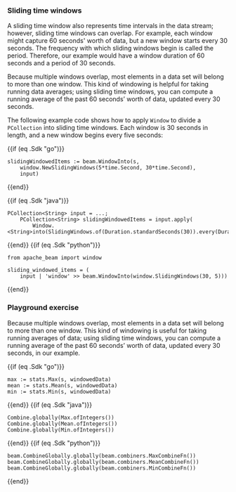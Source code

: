 <!--
Licensed under the Apache License, Version 2.0 (the "License");
you may not use this file except in compliance with the License.
You may obtain a copy of the License at

http://www.apache.org/licenses/LICENSE-2.0

Unless required by applicable law or agreed to in writing, software
distributed under the License is distributed on an "AS IS" BASIS,
WITHOUT WARRANTIES OR CONDITIONS OF ANY KIND, either express or implied.
See the License for the specific language governing permissions and
limitations under the License.
-->

### Sliding time windows

A sliding time window also represents time intervals in the data stream; however, sliding time windows can overlap. For example, each window might capture 60 seconds' worth of data, but a new window starts every 30 seconds. The frequency with which sliding windows begin is called the period. Therefore, our example would have a window duration of 60 seconds and a period of 30 seconds.

Because multiple windows overlap, most elements in a data set will belong to more than one window. This kind of windowing is helpful for taking running data averages; using sliding time windows, you can compute a running average of the past 60 seconds’ worth of data, updated every 30 seconds.

The following example code shows how to apply `Window` to divide a `PCollection` into sliding time windows. Each window is 30 seconds in length, and a new window begins every five seconds:

{{if (eq .Sdk "go")}}
```
slidingWindowedItems := beam.WindowInto(s,
	window.NewSlidingWindows(5*time.Second, 30*time.Second),
	input)
```
{{end}}

{{if (eq .Sdk "java")}}
```
PCollection<String> input = ...;
    PCollection<String> slidingWindowedItems = input.apply(
        Window.<String>into(SlidingWindows.of(Duration.standardSeconds(30)).every(Duration.standardSeconds(5))));
```
{{end}}
{{if (eq .Sdk "python")}}
```
from apache_beam import window

sliding_windowed_items = (
    input | 'window' >> beam.WindowInto(window.SlidingWindows(30, 5)))
```
{{end}}

### Playground exercise

Because multiple windows overlap, most elements in a data set will belong to more than one window. This kind of windowing is useful for taking running averages of data; using sliding time windows, you can compute a running average of the past 60 seconds’ worth of data, updated every 30 seconds, in our example.

{{if (eq .Sdk "go")}}
```
max := stats.Max(s, windowedData)
mean := stats.Mean(s, windowedData)
min := stats.Min(s, windowedData)
```
{{end}}
{{if (eq .Sdk "java")}}
```
Combine.globally(Max.ofIntegers())
Combine.globally(Mean.ofIntegers())
Combine.globally(Min.ofIntegers())
```
{{end}}
{{if (eq .Sdk "python")}}
```
beam.CombineGlobally.globally(beam.combiners.MaxCombineFn())
beam.CombineGlobally.globally(beam.combiners.MeanCombineFn())
beam.CombineGlobally.globally(beam.combiners.MinCombineFn()) 
```
{{end}}
